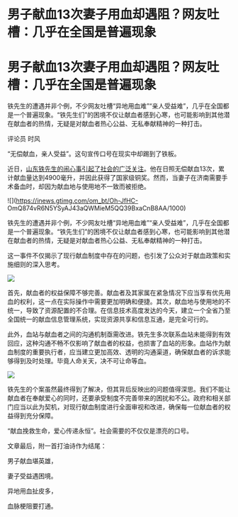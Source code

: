 # 男子献血13次妻子用血却遇阻？网友吐槽：几乎在全国是普遍现象

# 男子献血13次妻子用血却遇阻？网友吐槽：几乎在全国是普遍现象

铁先生的遭遇并非个例，不少网友吐槽“异地用血难”“亲人受益难”，几乎在全国都是一个普遍现象。“铁先生们”的困境不仅让献血者感到心寒，也可能影响到其他潜在献血者的热情，无疑是对献血者热心公益、无私奉献精神的一种打击。

评论员 时风

“无偿献血，亲人受益”。这句宣传口号在现实中却踢到了铁板。

近日，[山东铁先生的闹心事引起了社会的广泛关注](https://news.qq.com/rain/a/20240414A060W400)。他在日照无偿献血13次，累计献血量达到4900毫升，并因此获得了国家级铜奖。然而，当妻子在济南需要手术备血时，却因为献血地与使用地不一致而被拒绝。

![](https://inews.gtimg.com/om_bt/Oh-JfHC-
OmQ874vR6N5YSyAJ43aQWMieM5QQ39BxaCnB8AA/1000)

铁先生的遭遇并非个例，不少网友吐槽“异地用血难”“亲人受益难”，几乎在全国都是一个普遍现象。“铁先生们”的困境不仅让献血者感到心寒，也可能影响到其他潜在献血者的热情，无疑是对献血者热心公益、无私奉献精神的一种打击。

这一事件不仅揭示了现行献血制度中存在的问题，也引发了公众对于献血政策和实施细则的深入思考。

![](https://inews.gtimg.com/om_bt/ONJNk0cG4ep1VhzAq-w-4pq1f2TBVGh6jsc2GPbBW7sGIAA/1000)

首先，献血者的权益保障不够完善。献血者及其家属在紧急情况下应当享有优先用血的权利，这一点在实际操作中需要更加明确和便捷。其次，献血地与使用地的不统一，导致了资源配置的不合理。在信息技术高度发达的今天，建立一个全省乃至全国统一的献血信息管理系统，实现资源共享和信息互通，是完全可行的。

此外，血站与献血者之间的沟通机制亟需改进。铁先生多次联系血站未能得到有效回应，这种沟通不畅不仅影响了献血者的权益，也损害了血站的形象。血站作为献血制度的重要执行者，应当建立更加高效、透明的沟通渠道，确保献血者的诉求能够得到及时处理。毕竟人命关天，决不可让命等血。

![](https://inews.gtimg.com/om_bt/OrMZVBmYK9eKLQXWte4OvORaDQ4ioLQs2H3hMr02ZFkOwAA/1000)

铁先生的个案虽然最终得到了解决，但其背后反映出的问题值得深思。我们不能让献血者在奉献爱心的同时，还要承受制度不完善带来的困扰和不公。政府和相关部门应当以此为契机，对现行献血制度进行全面审视和改进，确保每一位献血者的权益得到充分保障。

“献血挽救生命，爱心传递永恒”。社会需要的不仅仅是漂亮的口号。

文章最后，附一首打油诗作为结尾：

男子献血堪英雄，

妻子受益遇困境。

异地用血扯皮多，

血脉梗阻要打通。

